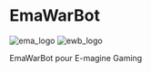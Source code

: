 # EmaWarBot

![ema_logo](https://cdn.discordapp.com/attachments/376111266521153538/376112554453499905/text11214.png)
![ewb_logo](https://media.discordapp.net/attachments/860198153047113789/860198259732643870/tmp.png)

EmaWarBot pour E-magine Gaming

